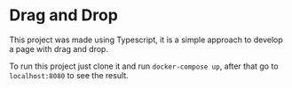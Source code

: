 # Drag and Drop

This project was made using Typescript, it is a simple approach to develop a page with drag and drop.

To run this project just clone it and run `docker-compose up`, after that go to `localhost:8080` to see the result.
